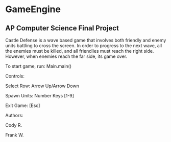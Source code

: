 # GameEngine
AP Computer Science Final Project
-------------------------------------------

Castle Defense is a wave based game that involves both
friendly and enemy units battling to cross the screen.
In order to progress to the next wave, all the enemies
must be killed, and all friendlies must reach the right
side. However, when enemies reach the far side, its
game over. 


To start game, run: 
Main.main()


Controls:

Select Row: Arrow Up/Arrow Down

Spawn Units: Number Keys [1-9]

Exit Game: [Esc]


Authors:

Cody R.

Frank W.
